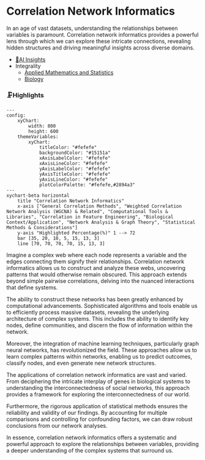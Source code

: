 # Correlation Network Informatics
In an age of vast datasets, understanding the relationships between variables is paramount. Correlation network informatics provides a powerful lens through which we can explore these intricate connections, revealing hidden structures and driving meaningful insights across diverse domains.
- [🧠AI Insights](https://viadean.notion.site/Correlation-Network-Informatics-15f1ae7b9a328011971ccaf45cd35f82?pvs=4)
- Integrality
  - [Applied Mathematics and Statistics](https://viadean.notion.site/Applied-Mathematics-and-Statistics-1a51ae7b9a328089b257dfc0888d4fd5?pvs=4)
  - [Biology](https://viadean.notion.site/Biology-1a61ae7b9a3280d28f87f3cf031ab3aa?pvs=4)
### 🗜️Highlights
```mermaid
---
config:
    xyChart:
        width: 800
        height: 600
    themeVariables:
        xyChart:
            titleColor: "#fefefe"
            backgroundColor: "#15151a"
            xAxisLabelColor: "#fefefe"
            xAxisLineColor: "#fefefe"
            yAxisLabelColor: "#fefefe"
            yAxisTitleColor: "#fefefe"
            yAxisLineColor: "#fefefe"
            plotColorPalette: "#fefefe,#2894a3"
---
xychart-beta horizontal
    title "Correlation Network Informatics"
    x-axis ["General Correlation Methods", "Weighted Correlation Network Analysis (WGCNA) & Related", "Computational Tools & Libraries", "Correlation in Feature Engineering", "Biological Context/Application", "Network Analysis & Graph Theory", "Statistical Methods & Considerations"]
    y-axis "Highlighted Percentage(%)" 1 --> 72
    bar [35, 20, 10, 5, 15, 13, 3]
    line [70, 70, 70, 70, 15, 13, 3]
```
Imagine a complex web where each node represents a variable and the edges connecting them signify their relationships. Correlation network informatics allows us to construct and analyze these webs, uncovering patterns that would otherwise remain obscured. This approach extends beyond simple pairwise correlations, delving into the nuanced interactions that define systems.

The ability to construct these networks has been greatly enhanced by computational advancements. Sophisticated algorithms and tools enable us to efficiently process massive datasets, revealing the underlying architecture of complex systems. This includes the ability to identify key nodes, define communities, and discern the flow of information within the network.

Moreover, the integration of machine learning techniques, particularly graph neural networks, has revolutionized the field. These approaches allow us to learn complex patterns within networks, enabling us to predict outcomes, classify nodes, and even generate new network structures.

The applications of correlation network informatics are vast and varied. From deciphering the intricate interplay of genes in biological systems to understanding the interconnectedness of social networks, this approach provides a framework for exploring the interconnectedness of our world.

Furthermore, the rigorous application of statistical methods ensures the reliability and validity of our findings. By accounting for multiple comparisons and controlling for confounding factors, we can draw robust conclusions from our network analyses.

In essence, correlation network informatics offers a systematic and powerful approach to explore the relationships between variables, providing a deeper understanding of the complex systems that surround us.
